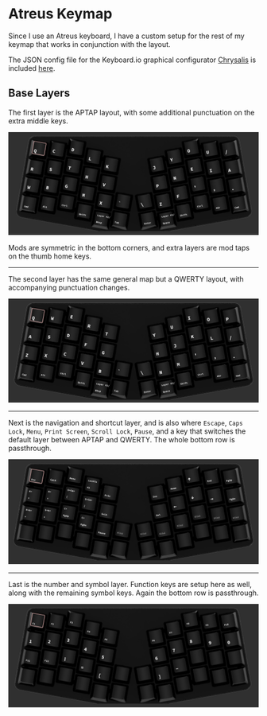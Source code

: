 # Atreus Keymap

Since I use an Atreus keyboard, I have a custom setup for the rest of my keymap that works in conjunction with the layout.

The JSON config file for the Keyboard.io graphical configurator [Chrysalis](https://github.com/keyboardio/Chrysalis) is included [here](APTAP.json).

## Base Layers

The first layer is the APTAP layout, with some additional punctuation on the extra middle keys.

![APTAP](Layer1.png)

Mods are symmetric in the bottom corners, and extra layers are mod taps on the thumb home keys.

---

The second layer has the same general map but a QWERTY layout, with accompanying punctuation changes.

![QWERTY](Layer2.png)

---

Next is the navigation and shortcut layer, and is also where `Escape`, `Caps Lock`, `Menu`, `Print Screen`, `Scroll Lock`, `Pause`, and a key that switches the default layer between APTAP and QWERTY. The whole bottom row is passthrough.

![Nav](Layer3.png)

---

Last is the number and symbol layer. Function keys are setup here as well, along with the remaining symbol keys. Again the bottom row is passthrough.

![Num](Layer4.png)